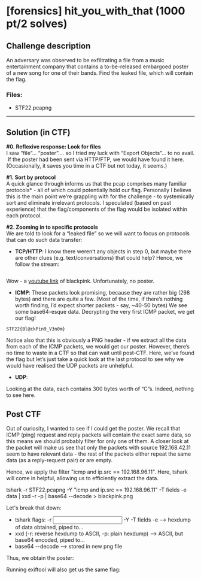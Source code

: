 # [forensics] hit_you_with_that (1000 pt/2 solves) 

## Challenge description
An adversary was observed to be exfiltrating a file from a music entertainment company that contains a to-be-released embargoed poster of a new song for one of their bands. Find the leaked file, which will contain the flag.

### Files:
* STF22.pcapng
---
## Solution (in CTF)

**#0. Reflexive response: Look for files** </br>
I saw “file”… “poster”…. so I tried my luck with “Export Objects”… to no avail. 
<img>
If the poster had been sent via HTTP/FTP, we would have found it here.
(Occasionally, it saves you time in a CTF but not today, it seems.)

**#1. Sort by protocol** </br>
A quick glance through informs us that the pcap comprises many familiar protocols* - all of which could potentially hold our flag. Personally I believe this is the main point we’re grappling with for the challenge - to systemically sort and eliminate irrelevant protocols. I speculated (based on past experience) that the flag/components of the flag would be isolated within each protocol. 

**#2. Zooming in to specific protocols** </br>
We are told to look for a “leaked file” so we will want to focus on protocols that can do such data transfer: 
* **TCP/HTTP**: I know there weren’t any objects in step 0, but maybe there are other clues (e.g. text/conversations) that could help? Hence, we follow the stream:
<image>
  
Wow - a [youtube link](https://youtu.be/IHNzOHi8sJs?t=70) of blackpink. Unfortunately, no poster.
  
* **ICMP**: These packets look promising, because they are rather big (298 bytes) and there are quite a few. (Most of the time, if there’s nothing worth finding, I’d expect shorter packets - say, ~40-50 bytes)
We see some base64-esque data. Decrypting the very first ICMP packet, we get our flag! 

 ```STF22{Bl@ckPin9_V3n0m}```

Notice also that this is obviously a PNG header - if we extract all the data from each of the ICMP packets, we would get our poster. However, there’s no time to waste in a CTF so that can wait until post-CTF. Here, we’ve found the flag but let’s just take a quick look at the last protocol to see why we would have realised the UDP packets are unhelpful.
* **UDP**:

Looking at the data, each contains 300 bytes worth of “C”s. Indeed, nothing to see here.


## Post CTF
Out of curiosity, I wanted to see if I could get the poster. We recall that ICMP (ping) request and reply packets will contain the exact same data, so this means we should probably filter for only one of them. A closer look at the packet will make us see that only the packets with source 192.168.42.11 seem to have relevant data - the rest of the packets either repeat the same data (as a reply-request pair) or are empty.
  
Hence, we apply the filter "icmp and ip.src == 192.168.96.11". Here, tshark will come in helpful, allowing us to efficiently extract the data. 
  
tshark -r STF22.pcapng -Y "icmp and ip.src == 192.168.96.11" -T fields -e data | xxd -r -p | base64 --decode > blackpink.png
  
Let's break that down:
  * tshark flags: -r <input file> -Y <filter> -T fields -e <field> --> hexdump of data obtained, piped to...
  * xxd (-r: reverse hexdump to ASCII, -p: plain hexdump) --> ASCII, but base64 encoded, piped to...
  * base64 --decode --> stored in new png file
  
Thus, we obtain the poster:
 
Running exiftool will also get us the same flag:
  
  



